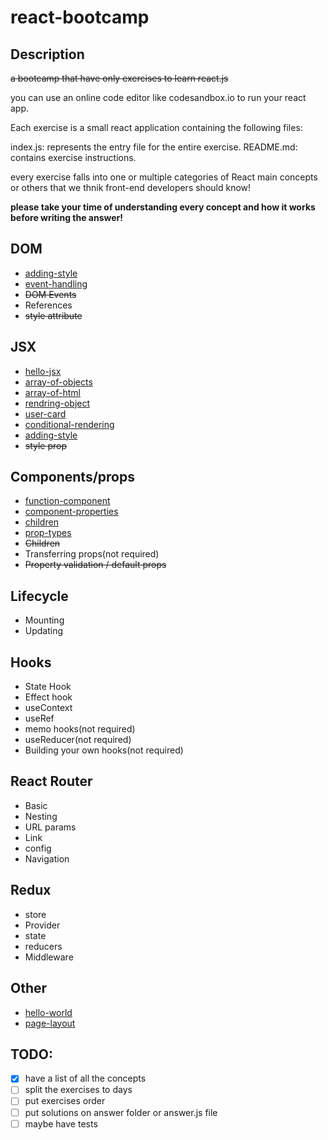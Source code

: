 # react-bootcamp

## Description
<s>a bootcamp that have only exercises to learn react.js</s>

you can use an online code editor like codesandbox.io to run your react app.

Each exercise is a small react application containing the following files:

index.js: represents the entry file for the entire exercise.
README.md: contains exercise instructions.

every exercise falls into one or multiple categories of React main concepts or others that we thnik front-end developers should know!

**please take your time of understanding every concept and how it works before writing the answer!**

## DOM
- [adding-style]()
- [event-handling]()
- <s>DOM Events</s>
- References
- <s>style attribute</s>

## JSX
- [hello-jsx]()
- [array-of-objects]()
- [array-of-html]()
- [rendring-object]()
- [user-card]()
- [conditional-rendering]()
- [adding-style]()
- <s>style prop</s>

## Components/props
- [function-component]()
- [component-properties]()
- [children]()
- [prop-types]()
- <s>Children</s>
- Transferring props(not required)
- <s>Property validation / default props</s>

## Lifecycle
- Mounting
- Updating

## Hooks
- State Hook
- Effect hook
- useContext
- useRef
- memo hooks(not required)
- useReducer(not required)
- Building your own hooks(not required)

## React Router
- Basic
- Nesting
- URL params
- Link
- config
- Navigation

## Redux
- store
- Provider
- state
- reducers
- Middleware

## Other
- [hello-world]()
- [page-layout]()

## TODO:
- [x] have a list of all the concepts
- [ ] split the exercises to days
- [ ] put exercises order
- [ ] put solutions on answer folder or answer.js file
- [ ] maybe have tests
